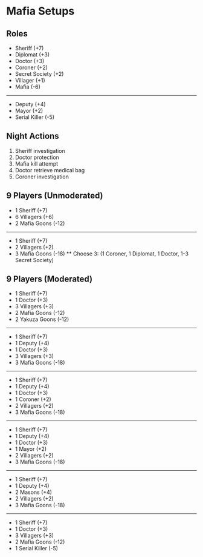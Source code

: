 # Mafia Setups

## Roles
* Sheriff (+7)
* Diplomat (+3)
* Doctor (+3)
* Coroner (+2)
* Secret Society (+2)
* Villager (+1)
* Mafia (-6)

<hr>

* Deputy (+4)
* Mayor (+2)
* Serial Killer (-5)

## Night Actions

1. Sheriff investigation
2. Doctor protection
3. Mafia kill attempt
4. Doctor retrieve medical bag
7. Coroner investigation

## 9 Players (Unmoderated)

* 1 Sheriff (+7)
* 6 Villagers (+6)
* 2 Mafia Goons (-12)

<hr>

* 1 Sheriff (+7)
* 2 Villagers (+2)
* 3 Mafia Goons (-18)
** Choose 3: (1 Coroner, 1 Diplomat, 1 Doctor, 1-3 Secret Society)

## 9 Players (Moderated)

* 1 Sheriff (+7)
* 1 Doctor (+3)
* 3 Villagers (+3)
* 2 Mafia Goons (-12)
* 2 Yakuza Goons (-12)

<hr>

* 1 Sheriff (+7)
* 1 Deputy (+4)
* 1 Doctor (+3)
* 3 Villagers (+3)
* 3 Mafia Goons (-18)

<hr>

* 1 Sheriff (+7)
* 1 Deputy (+4)
* 1 Doctor (+3)
* 1 Coroner (+2)
* 2 Villagers (+2)
* 3 Mafia Goons (-18)

<hr>

* 1 Sheriff (+7)
* 1 Deputy (+4)
* 1 Doctor (+3)
* 1 Mayor (+2)
* 2 Villagers (+2)
* 3 Mafia Goons (-18)

<hr>

* 1 Sheriff (+7)
* 1 Deputy (+4)
* 2 Masons (+4)
* 2 Villagers (+2)
* 3 Mafia Goons (-18)

<hr>

* 1 Sheriff (+7)
* 1 Doctor (+3)
* 3 Villagers (+3)
* 2 Mafia Goons (-12)
* 1 Serial Killer (-5)
